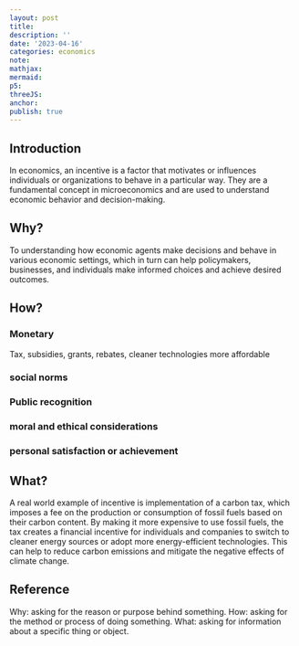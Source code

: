 ```yaml
---
layout: post
title:
description: ''
date: '2023-04-16'
categories: economics
note:
mathjax:
mermaid:
p5:
threeJS:
anchor:
publish: true
---
```


## Introduction

In economics, an incentive is a factor that motivates or influences individuals or organizations to behave in a particular way. They are a fundamental concept in microeconomics and are used to understand economic behavior and decision-making.

## Why?

To understanding how economic agents make decisions and behave in various economic settings, which in turn can help policymakers, businesses, and individuals make informed choices and achieve desired outcomes.

## How?

### Monetary

Tax, subsidies, grants, rebates, cleaner technologies more affordable

### social norms

### Public recognition

### moral and ethical considerations

### personal satisfaction or achievement


## What?

A real world example of incentive is implementation of a carbon tax, which imposes a fee on the production or consumption of fossil fuels based on their carbon content. By making it more expensive to use fossil fuels, the tax creates a financial incentive for individuals and companies to switch to cleaner energy sources or adopt more energy-efficient technologies. This can help to reduce carbon emissions and mitigate the negative effects of climate change.

## Reference

Why: asking for the reason or purpose behind something.
How: asking for the method or process of doing something.
What: asking for information about a specific thing or object.
